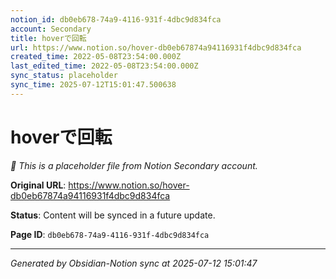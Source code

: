 ```yaml
---
notion_id: db0eb678-74a9-4116-931f-4dbc9d834fca
account: Secondary
title: hoverで回転
url: https://www.notion.so/hover-db0eb67874a94116931f4dbc9d834fca
created_time: 2022-05-08T23:54:00.000Z
last_edited_time: 2022-05-08T23:54:00.000Z
sync_status: placeholder
sync_time: 2025-07-12T15:01:47.500638
---
```


# hoverで回転

*🔄 This is a placeholder file from Notion Secondary account.*

**Original URL**: https://www.notion.so/hover-db0eb67874a94116931f4dbc9d834fca

**Status**: Content will be synced in a future update.

**Page ID**: `db0eb678-74a9-4116-931f-4dbc9d834fca`

---

*Generated by Obsidian-Notion sync at 2025-07-12 15:01:47*
